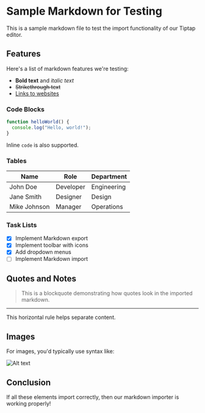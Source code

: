 # Sample Markdown for Testing

This is a sample markdown file to test the import functionality of our Tiptap editor.

## Features

Here's a list of markdown features we're testing:

- **Bold text** and *italic text*
- ~~Strikethrough text~~
- [Links to websites](https://example.com)

### Code Blocks

```javascript
function helloWorld() {
  console.log("Hello, world!");
}
```

Inline `code` is also supported.

### Tables

| Name     | Role       | Department   |
|----------|------------|--------------|
| John Doe | Developer  | Engineering  |
| Jane Smith | Designer   | Design       |
| Mike Johnson | Manager    | Operations   |

### Task Lists

- [x] Implement Markdown export
- [x] Implement toolbar with icons
- [x] Add dropdown menus
- [ ] Implement Markdown import

## Quotes and Notes

> This is a blockquote demonstrating how quotes look in the imported markdown.

---

This horizontal rule helps separate content.

## Images

For images, you'd typically use syntax like:

![Alt text](https://via.placeholder.com/150)

## Conclusion

If all these elements import correctly, then our markdown importer is working properly! 